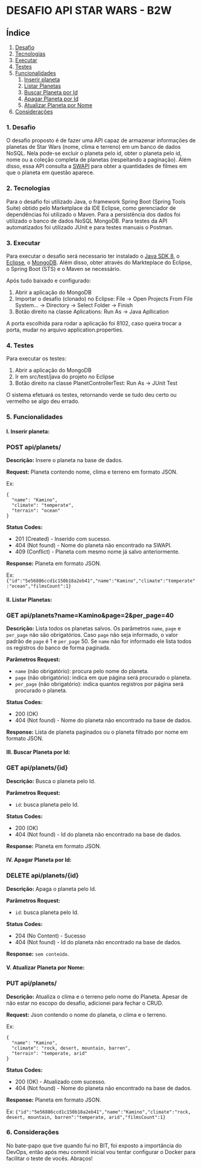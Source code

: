 # DESAFIO API STAR WARS - B2W

## Índice

 <ol>
  <li><a href="#Desafio">Desafio</a></li>
  <li><a href="#Tecnologias">Tecnologias</a></li>
  <li><a href="#Executar">Executar</a></li>
  <li><a href="#Testes">Testes</a></li>
  <li><a href="#Funcionalidades">Funcionalidades</a>
    <ol>
      <li><a href="#Inserir">Inserir planeta</a></li>
      <li><a href="#Listar">Listar Planetas</a></li>
      <li><a href="#BuscarPorId">Buscar Planeta por Id</a></li>
      <li><a href="#ApagarPorId">Apagar Planeta por Id</a></li>
      <li><a href="#AtualizarPorNome">Atualizar Planeta por Nome</a></li>
    </ol>
  </li>
  <li><a href="#Consideracoes">Considerações</a>
</ol>

### <a name="Desafio">1. Desafio</a> 

O desafio proposto é de fazer uma API capaz de armazenar informações de planetas de Star Wars (nome, clima e terreno) em um banco de dados NoSQL. Nela pode-se excluir o planeta pelo id, obter o planeta pelo id, nome ou a coleção completa de planetas (respeitando a paginação). Além disso, essa API consulta a [SWAPI](https://swapi.co/api/) para obter a quantidades de filmes em que o planeta em questão aparece.

### <a name="Tecnologias">2. Tecnologias</a> 

Para o desafio foi utilizado Java, o framework Spring Boot (Spring Tools Suite) obtido pelo Marketplace da IDE Eclipse, como gerenciador de dependências foi utilizado o Maven. 
Para a persistência dos dados foi utilizado o banco de dados NoSQL MongoDB. Para testes da API automatizados foi utilizado JUnit e para testes manuais o Postman.

### <a name="Executar">3. Executar</a>  

Para executar o desafio será necessario ter instalado o [Java SDK 8](https://www.oracle.com/java/technologies/javase-jdk8-downloads.html), o [Eclipse](https://www.eclipse.org/downloads/), o [MongoDB](https://www.mongodb.com/download-center?jmp=nav#community).
Além disso, obter através do Markteplace do Eclipse, o Spring Boot (STS) e o Maven se necessário.

Após tudo baixado e configurado:

<ol>
  <li>Abrir a aplicação do MongoDB</li>
  <li>Importar o desafio (clonado) no Eclipse: File -> Open Projects From File System... -> Directory -> Select Folder -> Finish</li>
  <li>Botão direito na classe Aplications: Run As -> Java Apllication</li>  
</ol>

A porta escolhida para rodar a aplicação foi 8102, caso queira trocar a porta, mudar no arquivo application.properties.

### <a name="Testes">4. Testes</a>

Para executar os testes:
<ol>
  <li>Abrir a aplicação do MongoDB</li>
  <li>Ir em src/test/java do projeto no Eclipse</li>
  <li>Botão direito na classe PlanetControllerTest: Run As -> JUnit Test</li>  
</ol>

 O sistema efetuará os testes, retornando verde se tudo deu certo ou vermelho se algo deu errado.

### <a name="Funcionalidades">5. Funcionalidades</a>

#### <a name="Inserir">I. Inserir planeta:</a>

### POST api/planets/

**Descrição:** Insere o planeta na base de dados.  

**Request:** Planeta contendo nome, clima e terreno em formato JSON.  

Ex: 
```
{
  "name": "Kamino",
  "climate": "temperate",
  "terrain": "ocean"
}
```  

**Status Codes:** 
- 201 (Created) - Inserido com sucesso.
- 404 (Not found) - Nome do planeta não encontrado na SWAPI.
- 409 (Conflict) - Planeta com mesmo nome já salvo anteriormente.

**Response:** Planeta em formato JSON.  

Ex: `{"id":"5e56886ccd1c150b18a2eb41","name":"Kamino","climate":"temperate":"ocean","filmsCount":1}`

#### <a name="Listar">II. Listar Planetas:</a>

### GET api/planets?name=Kamino&page=2&per_page=40

**Descrição:** Lista todos os planetas salvos. Os parâmetros `name`, `page` e `per_page` não são obrigatórios. Caso `page` não seja informado, o valor padrão de `page` é 1 e `per_page` 50. Se `name` não for informado ele lista todos os registros do banco de forma paginada.

**Parâmetros Request:** 
- `name` (não obrigatório): procura pelo nome do planeta.
- `page` (não obrigatório): indica em que página será procurado o planeta.
- `per_page` (não obrigatório): indica quantos registros por página será procurado o planeta.

**Status Codes:** 
- 200 (OK)  
- 404 (Not found) - Nome do planeta não encontrado na base de dados.

**Response:** Lista de planeta paginados ou o planeta filtrado por nome em formato JSON.

#### <a name="BuscarPorId">III. Buscar Planeta por Id:</a>

### GET api/planets/{id}

**Descrição:** Busca o planeta pelo Id. 

**Parâmetros Request:** 
- `id`: busca planeta pelo Id.

**Status Codes:** 
- 200 (OK)  
- 404 (Not found) - Id do planeta não encontrado na base de dados.

**Response:** Planeta em formato JSON.

#### <a name="ApagarPorId">IV. Apagar Planeta por Id:</a>

### DELETE api/planets/{id}

**Descrição:** Apaga o planeta pelo Id.  

**Parâmetros Request:**
- `id`: busca planeta pelo Id. 

**Status Codes:** 
- 204 (No Content) - Sucesso
- 404 (Not found) - Id do planeta não encontrado na base de dados.

**Response:** ```sem conteúdo```.  

#### <a name="AtualizarPorNome">V. Atualizar Planeta por Nome:</a>

### PUT api/planets/

**Descrição:** Atualiza o clima e o terreno pelo nome do Planeta. Apesar de não estar no escopo do desafio, adicionei para fechar o CRUD.  

**Request:** Json contendo o nome do planeta, o clima e o terreno.

Ex: 
```
{
  "name": "Kamino",
  "climate": "rock, desert, mountain, barren",
  "terrain": "temperate, arid"
}
```  

**Status Codes:** 
- 200 (OK) - Atualizado com sucesso.
- 404 (Not found) - Nome do planeta não encontrado na base de dados.

**Response:** Planeta em formato JSON.  

Ex: `{"id":"5e56886ccd1c150b18a2eb41","name":"Kamino","climate":"rock, desert, mountain, barren":"temperate, arid","filmsCount":1}`

### <a name="Consideracoes">6. Considerações</a>

No bate-papo que tive quando fui no BIT, foi exposto a importância do DevOps, então após meu commit inicial vou tentar configurar o Docker para facilitar o teste de vocês. Abraços!
